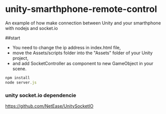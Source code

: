 # unity-smarthphone-remote-control
An example of how make connection between Unity and your smarthphone with nodejs and socket.io

##start

* You need to change the ip address in index.html file,
* move the Assets/scripts folder into the "Assets" folder of your Unity project,
* and add SocketController as component to new GameObject in your scene.

```javascript
npm install
node server.js
```

### unity socket.io dependencie

https://github.com/NetEase/UnitySocketIO
